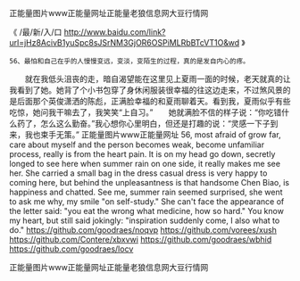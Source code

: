 
正能量图片www正能量网址正能量老狼信息网大豆行情网




《 /最/新/入/口  http://www.baidu.com/link?url=jHz8AcivB1yuSpc8sJSrNM3GjOR6OSPiMLRbBTcVT1O&wd 》




	56、最怕和自己在乎的人慢慢变远，变淡，变陌生的过程，真的是发自内心的疼。
　　就在我低头沮丧的走，暗自渴望能在这里见上夏雨一面的时候，老天就真的让我看到了她。她背了个小书包穿了身休闲服装很幸福的往这边走来，不过煞风景的是后面那个英俊潇洒的陈彪，正满脸幸福的和夏雨聊着天。看到我，夏雨似乎有些吃惊，她问我干嘛去了，我笑笑“上自习。”　　她就满脸不信的样子说：“你吃错什么药了，怎么这么勤奋。”我心想你心里明白，但还是打趣的说：“灵感一下子到来，我也束手无策。”
正能量图片www正能量网址
56, most afraid of grow far, care about myself and the person becomes weak, become unfamiliar process, really is from the heart pain.
It is on my head go down, secretly longed to see here when summer rain on one side, it really makes me see her.
She carried a small bag in the dress casual dress is very happy to coming here, but behind the unpleasantness is that handsome Chen Biao, is happiness and chatted.
See me, summer rain seemed surprised, she went to ask me why, my smile "on self-study."
She can't face the appearance of the letter said: "you eat the wrong what medicine, how so hard."
You know my heart, but still said jokingly: "inspiration suddenly come, I also what to do."
https://github.com/goodraes/noqvp
https://github.com/vorees/xush
https://github.com/Contere/xbxvwi
https://github.com/goodraes/wbhid
https://github.com/goodraes/locv





正能量图片www正能量网址正能量老狼信息网大豆行情网
